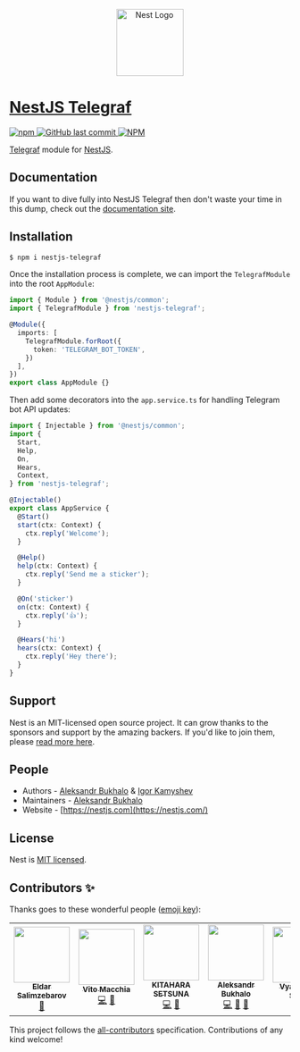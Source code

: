 <p align="center">
  <a href="http://nestjs.com/" target="blank">
    <img src="https://nestjs.com/img/logo-small.svg" width="120" alt="Nest Logo" /
  </a>
</p>

# NestJS Telegraf
![npm](https://img.shields.io/npm/dm/nestjs-telegraf)
![GitHub last commit](https://img.shields.io/github/last-commit/bukhalo/nestjs-telegraf)
![NPM](https://img.shields.io/npm/l/nestjs-telegraf)

[Telegraf](https://github.com/telegraf/telegraf) module for [NestJS](https://github.com/nestjs/nest).

## Documentation
If you want to dive fully into NestJS Telegraf then don't waste your time in this dump, check out the [documentation site](https://nestjs-telegraf.vercel.app).

## Installation

```bash
$ npm i nestjs-telegraf
```

Once the installation process is complete, we can import the `TelegrafModule` into the root `AppModule`:

```typescript
import { Module } from '@nestjs/common';
import { TelegrafModule } from 'nestjs-telegraf';

@Module({
  imports: [
    TelegrafModule.forRoot({
      token: 'TELEGRAM_BOT_TOKEN',
    })
  ],
})
export class AppModule {}
```

Then add some decorators into the `app.service.ts` for handling Telegram bot API updates:

```typescript
import { Injectable } from '@nestjs/common';
import {
  Start,
  Help,
  On,
  Hears,
  Context,
} from 'nestjs-telegraf';

@Injectable()
export class AppService {
  @Start()
  start(ctx: Context) {
    ctx.reply('Welcome');
  }

  @Help()
  help(ctx: Context) {
    ctx.reply('Send me a sticker');
  }

  @On('sticker')
  on(ctx: Context) {
    ctx.reply('👍');
  }

  @Hears('hi')
  hears(ctx: Context) {
    ctx.reply('Hey there');
  }
}
```

## Support

Nest is an MIT-licensed open source project. It can grow thanks to the sponsors and support by the amazing backers. If you'd like to join them, please [read more here](https://docs.nestjs.com/support).

## People

- Authors - [Aleksandr Bukhalo](https://bukhalo.com/) & [Igor Kamyshev](https://kamyshev.me/)
- Maintainers - [Aleksandr Bukhalo](https://bukhalo.com/)
- Website - [https://nestjs.com](https://nestjs.com/)

## License

Nest is [MIT licensed](https://github.com/nestjs/nest/blob/master/LICENSE).

## Contributors ✨

Thanks goes to these wonderful people ([emoji key](https://allcontributors.org/docs/en/emoji-key)):

<!-- ALL-CONTRIBUTORS-LIST:START - Do not remove or modify this section -->
<!-- prettier-ignore-start -->
<!-- markdownlint-disable -->
<table>
  <tr>
    <td align="center"><a href="https://github.com/Sedjj"><img src="https://avatars3.githubusercontent.com/u/5383030?v=4" width="100px;" alt=""/><br /><sub><b>Eldar Salimzebarov</b></sub></a><br /><a href="https://github.com/bukhalo/nestjs-telegraf/issues?q=author%3ASedjj" title="Bug reports">🐛</a></td>
    <td align="center"><a href="http://www.ismb.it/vito.macchia"><img src="https://avatars3.githubusercontent.com/u/2249342?v=4" width="100px;" alt=""/><br /><sub><b>Vito Macchia</b></sub></a><br /><a href="https://github.com/bukhalo/nestjs-telegraf/commits?author=lamuertepeluda" title="Code">💻</a> <a href="https://github.com/bukhalo/nestjs-telegraf/issues?q=author%3Alamuertepeluda" title="Bug reports">🐛</a></td>
    <td align="center"><a href="https://github.com/edgesite"><img src="https://avatars3.githubusercontent.com/u/10336620?v=4" width="100px;" alt=""/><br /><sub><b>KITAHARA SETSUNA</b></sub></a><br /><a href="https://github.com/bukhalo/nestjs-telegraf/commits?author=edgesite" title="Code">💻</a> <a href="https://github.com/bukhalo/nestjs-telegraf/issues?q=author%3Aedgesite" title="Bug reports">🐛</a></td>
    <td align="center"><a href="https://bukhalo.com/"><img src="https://avatars2.githubusercontent.com/u/14031838?v=4" width="100px;" alt=""/><br /><sub><b>Aleksandr Bukhalo</b></sub></a><br /><a href="https://github.com/bukhalo/nestjs-telegraf/commits?author=bukhalo" title="Code">💻</a> <a href="https://github.com/bukhalo/nestjs-telegraf/commits?author=bukhalo" title="Documentation">📖</a> <a href="https://github.com/bukhalo/nestjs-telegraf/pulls?q=is%3Apr+reviewed-by%3Abukhalo" title="Reviewed Pull Requests">👀</a></td>
    <td align="center"><a href="https://github.com/VyacheslavSaloidWork"><img src="https://avatars3.githubusercontent.com/u/43011265?v=4" width="100px;" alt=""/><br /><sub><b>Vyacheslav Saloid</b></sub></a><br /><a href="https://github.com/bukhalo/nestjs-telegraf/issues?q=author%3AVyacheslavSaloidWork" title="Bug reports">🐛</a></td>
  </tr>
</table>

<!-- markdownlint-enable -->
<!-- prettier-ignore-end -->
<!-- ALL-CONTRIBUTORS-LIST:END -->

This project follows the [all-contributors](https://github.com/all-contributors/all-contributors) specification. Contributions of any kind welcome!
